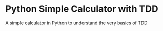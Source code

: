 # Python Simple Calculator with TDD
A simple calculator in Python to understand the very basics of TDD 
